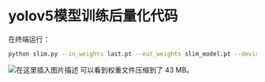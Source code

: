 # yolov5模型训练后量化代码

在终端运行：

```bash
python slim.py --in_weights last.pt --out_weights slim_model.pt --device 0
```
![在这里插入图片描述](https://img-blog.csdnimg.cn/20201206114606779.png?x-oss-process=image/watermark,type_ZmFuZ3poZW5naGVpdGk,shadow_10,text_aHR0cHM6Ly9ibG9nLmNzZG4ubmV0L3dlaXhpbl80NDkzNjg4OQ==,size_16,color_FFFFFF,t_70)
可以看到权重文件压缩到了 43 MB。
